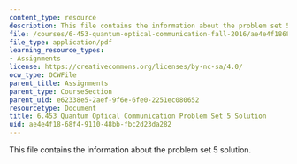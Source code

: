 ```yaml
---
content_type: resource
description: This file contains the information about the problem set 5 solution.
file: /courses/6-453-quantum-optical-communication-fall-2016/ae4e4f1868f4911048bbfbc2d23da282_MIT6_453F16_ps5_sol.pdf
file_type: application/pdf
learning_resource_types:
- Assignments
license: https://creativecommons.org/licenses/by-nc-sa/4.0/
ocw_type: OCWFile
parent_title: Assignments
parent_type: CourseSection
parent_uid: e62338e5-2aef-9f6e-6fe0-2251ec080652
resourcetype: Document
title: 6.453 Quantum Optical Communication Problem Set 5 Solution
uid: ae4e4f18-68f4-9110-48bb-fbc2d23da282
---
```

This file contains the information about the problem set 5 solution.